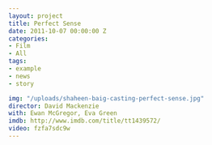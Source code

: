 ```yaml
---
layout: project
title: Perfect Sense
date: 2011-10-07 00:00:00 Z
categories:
- Film
- All
tags:
- example
- news
- story

img: "/uploads/shaheen-baig-casting-perfect-sense.jpg"
director: David Mackenzie
with: Ewan McGregor, Eva Green
imdb: http://www.imdb.com/title/tt1439572/
video: fzfa7sdc9w
---
```


